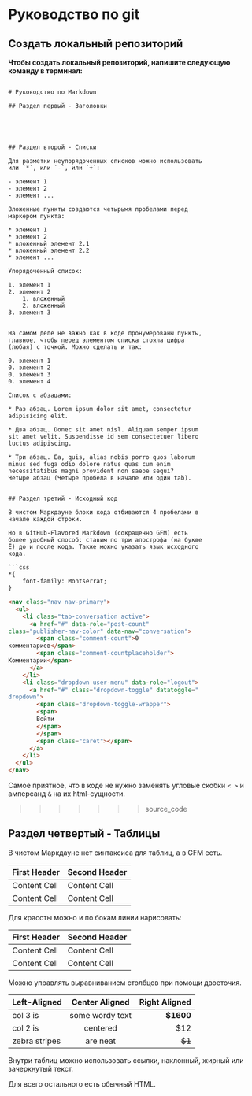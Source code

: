 # Руководство по git

## Cоздать локальный репозиторий

**Чтобы создать локальный репозиторий, напишите следующую команду в терминал:**

```git init

# Руководство по Markdown

## Раздел первый - Заголовки





## Раздел второй - Списки

Для разметки неупорядоченных списков можно использовать
или `*`, или `-`, или `+`:

- элемент 1
- элемент 2
- элемент ...

Вложенные пункты создаются четырьмя пробелами перед
маркером пункта:

* элемент 1
* элемент 2
* вложенный элемент 2.1
* вложенный элемент 2.2
* элемент ...

Упорядоченный список:

1. элемент 1
2. элемент 2
    1. вложенный
    2. вложенный
3. элемент 3


На самом деле не важно как в коде пронумерованы пункты,
главное, чтобы перед элементом списка стояла цифра
(любая) с точкой. Можно сделать и так:

0. элемент 1
0. элемент 2
0. элемент 3
0. элемент 4

Список с абзацами:

* Раз абзац. Lorem ipsum dolor sit amet, consectetur
adipisicing elit.

* Два абзац. Donec sit amet nisl. Aliquam semper ipsum
sit amet velit. Suspendisse id sem consectetuer libero
luctus adipiscing.

* Три абзац. Ea, quis, alias nobis porro quos laborum
minus sed fuga odio dolore natus quas cum enim
necessitatibus magni provident non saepe sequi?
Четыре абзац (Четыре пробела в начале или один tab).


## Раздел третий - Исходный код

В чистом Маркдауне блоки кода отбиваются 4 пробелами в
начале каждой строки.

Но в GitHub-Flavored Markdown (сокращенно GFM) есть
более удобный способ: ставим по три апострофа (на букве
Ё) до и после кода. Также можно указать язык исходного
кода.

```css
*{
    font-family: Montserrat;
}
```


```html
<nav class="nav nav-primary">
  <ul>
    <li class="tab-conversation active">
      <a href="#" data-role="post-count"
class="publisher-nav-color" data-nav="conversation">
        <span class="comment-count">0
комментариев</span>
        <span class="comment-countplaceholder">
Комментарии</span>
      </a>
    </li>
    <li class="dropdown user-menu" data-role="logout">
      <a href="#" class="dropdown-toggle" datatoggle="
dropdown">
        <span class="dropdown-toggle-wrapper">
        <span>
        Войти
        </span>
        </span>
        <span class="caret"></span>
      </a>
    </li>
  </ul>
</nav>
```

Самое приятное, что в коде не нужно заменять угловые
скобки `< >` и амперсанд `&` на их html-сущности.
>>>>>>> source_code


## Раздел четвертый - Таблицы

В чистом Маркдауне нет синтаксиса для таблиц, а в GFM
есть.

First Header | Second Header
------------- | -------------
Content Cell | Content Cell
Content Cell | Content Cell


Для красоты можно и по бокам линии нарисовать:

| First Header | Second Header |
| ------------- | ------------- |
| Content Cell | Content Cell |
| Content Cell | Content Cell |

Можно управлять выравниванием столбцов при помощи
двоеточия.

| Left-Aligned | Center Aligned | Right Aligned |
|:------------- |:---------------:| -------------:|
| col 3 is | some wordy text | **$1600** |
| col 2 is | centered | $12 |
| zebra stripes | are neat | ~~$1~~ |

Внутри таблиц можно использовать ссылки, наклонный,
жирный или зачеркнутый текст.

Для всего остального есть обычный HTML.




